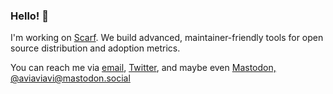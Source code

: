 ### Hello! 👋

I'm working on [Scarf](https://scarf.sh). We build advanced, maintainer-friendly tools for open source distribution and adoption metrics.

You can reach me via [email](mailto:mail@avi.press), [Twitter](https://twitter.com/avi_press), and maybe even [Mastodon, @aviaviavi@mastodon.social](https://mastodon.social/@aviaviavi)
